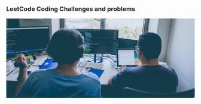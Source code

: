 ### LeetCode Coding Challenges and problems
![alttext](https://github.com/spctr01/LeetCode_challenges/blob/master/img.jpg)
